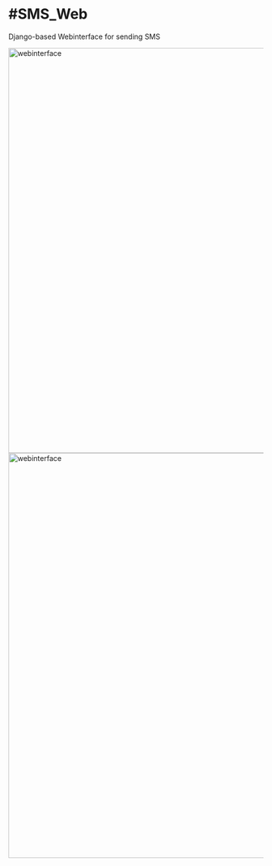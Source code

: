 #SMS_Web
=======

Django-based Webinterface for sending SMS

<img src="http://gerneth.info/files/screenshot_01.png" width="800" height=auto alt="webinterface" title="default Webinterface of SMS_Web" style="float: right;" />


<img src="http://gerneth.info/files/screenshot_02.png" width="800" height=auto alt="webinterface" title="default Webinterface of SMS_Web" style="float: right;" />
